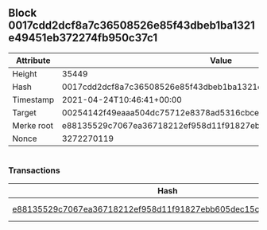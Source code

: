 ## Block 0017cdd2dcf8a7c36508526e85f43dbeb1ba1321e49451eb372274fb950c37c1

Attribute | Value
--- | ---
Height | 35449
Hash | 0017cdd2dcf8a7c36508526e85f43dbeb1ba1321e49451eb372274fb950c37c1
Timestamp | 2021-04-24T10:46:41+00:00
Target | 00254142f49eaaa504dc75712e8378ad5316cbcead634704b3734b6271167cc4
Merke root | e88135529c7067ea36718212ef958d11f91827ebb605dec15ca27f62ffc712b4
Nonce | 3272270119

```

```

### Transactions

Hash | Amount
--- | ---
[e88135529c7067ea36718212ef958d11f91827ebb605dec15ca27f62ffc712b4](e88135529c7067ea36718212ef958d11f91827ebb605dec15ca27f62ffc712b4.md) | 10.00000000 SKEPTI 
